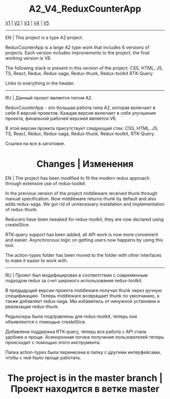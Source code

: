<h1 align="center">A2_V4_ReduxCounterApp</h1>

[V1](https://github.com/4min-dev/A-2_V1_ReduxCounterApp) | [V2](https://github.com/4min-dev/A-2_V2_ReduxCounterApp) | [V3](https://github.com/4min-dev/A-2_V3_ReduxCounterApp) | [V4](https://github.com/4min-dev/A-2_V4_ReduxCounterApp) | [V5](https://github.com/4min-dev/A-2_V5_ReduxCounterApp)
_______________________________________________________________

EN | This project is a type A2 project.

ReduxCounterApp is a large A2 type work that includes 6 versions of projects.
Each version includes improvements to the project, the final working version is V6.

The following stack is present in this version of the project:
CSS,
HTML,
JS,
TS,
React,
Redux,
Redux-saga,
Redux-thunk,
Redux-toolkit
RTK-Query.

Links to everything in the header.
_______________________________________________________________

RU | Данный проект является типом А2.

ReduxCounterApp - это большая работа типа A2, которая включает в себя 6 версий проектов.
Каждая версия включает в себя улучшения проекта, финальной рабочей версией является V6.

В этой версии проекта присутствует следующий стек:
CSS,
HTML,
JS,
TS,
React,
Redux,
Redux-saga,
Redux-thunk,
Redux-toolkit,
RTK-Query.

Ссылки на все в заголовке.

<h1 align="center">Changes | Изменения</h1>

EN | The project has been modified to fit the modern redux approach through extensive use of redux-toolkit.

In the previous version of the project middleware received thunk through manual specification. Now middleware returns thunk by default and also adds redux-saga. We got rid of unnecessary installation and implementation of redux-thunk.

Reducers have been tweaked for redux-toolkit, they are now declared using createSlice.

RTK-query support has been added, all API work is now more convenient and easier. Asynchronous logic on getting users now happens by using this tool.

The action-types folder has been moved to the folder with other interfaces to make it easier to work with.

_______________________________________________________________

RU | Проект был модифицирован в соответствии с современным подходом redux за счет широкого использования redux-toolkit.

В предыдущей версии проекта middleware получал thunk через ручную спецификацию. Теперь middleware возвращает thunk по умолчанию, а также добавляет redux-saga. Мы избавились от ненужной установки и реализации redux-thunk.

Редьюсеры были подправлены для redux-toolkit, теперь они объявляются с помощью createSlice.

Добавлена поддержка RTK-query, теперь вся работа с API стала удобнее и проще. Асинхронная логика получения пользователей теперь происходит с помощью этого инструмента.

Папка action-types была перенесена в папку с другими интерфейсами, чтобы с ней было проще работать.

<h1 align="center">The project is in the master branch | Проект находится в ветке master</h1>
